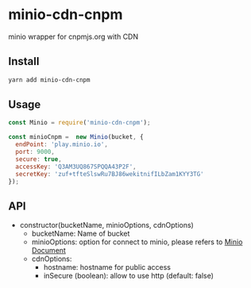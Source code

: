 # minio-cdn-cnpm

minio wrapper for cnpmjs.org with CDN 

## Install

```bash
yarn add minio-cdn-cnpm
```

## Usage

```javascript
const Minio = require('minio-cdn-cnpm');

const minioCnpm =  new Minio(bucket, {
  endPoint: 'play.minio.io',
  port: 9000,
  secure: true,
  accessKey: 'Q3AM3UQ867SPQQA43P2F',
  secretKey: 'zuf+tfteSlswRu7BJ86wekitnifILbZam1KYY3TG'
});
```

## API

- constructor(bucketName, minioOptions, cdnOptions)
    - bucketName: Name of bucket
    - minioOptions: option for connect to minio, please refers to [Minio Document](https://docs.minio.io/docs/javascript-client-api-reference#MinioClient_endpoint)
    - cdnOptions:
        - hostname: hostname for public access
        - inSecure (boolean): allow to use http (default: false)
